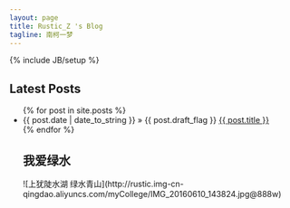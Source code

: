 ```yaml
---
layout: page
title: Rustic_Z 's Blog
tagline: 南柯一梦
---
```

{% include JB/setup %}

## Latest Posts

<ul class="posts">
  {% for post in site.posts %}
    <li><span>{{ post.date | date_to_string }}</span> &raquo; {{ post.draft_flag }} <a href="{{ BASE_PATH }}{{ post.url }}">{{ post.title }}</a></li>
  {% endfor %}
</ul>

<ul class="imgs">
  <!-- <img src="http://rustic.img-cn-qingdao.aliyuncs.com/myCollege/IMG_20160610_143824.jpg@888w"  alt="上犹陡水湖 绿水青山" /> -->
  <h2>我爱绿水</h2>
  ![上犹陡水湖 绿水青山](http://rustic.img-cn-qingdao.aliyuncs.com/myCollege/IMG_20160610_143824.jpg@888w)
</ul>
